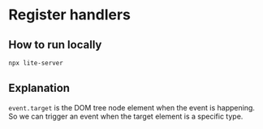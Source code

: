 # Register handlers

## How to run locally
```bash
npx lite-server
```
## Explanation
`event.target` is the DOM tree node element when the event is happening.
So we can trigger an event when the target element is a specific type.